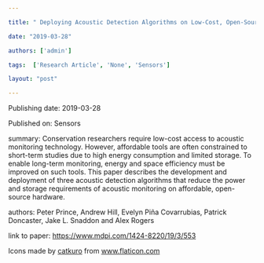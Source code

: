 ---
title: " Deploying Acoustic Detection Algorithms on Low-Cost, Open-Source Acoustic Sensors for Environmental Monitoring "
date: "2019-03-28"
authors: ['admin']
tags:  ['Research Article', 'None', 'Sensors']
layout: "post"
---
Publishing date: 2019-03-28

Published on: Sensors

summary: Conservation researchers require low-cost access to acoustic monitoring technology. However, affordable tools are often constrained to short-term studies due to high energy consumption and limited storage. To enable long-term monitoring, energy and space efficiency must be improved on such tools. This paper describes the development and deployment of three acoustic detection algorithms that reduce the power and storage requirements of acoustic monitoring on affordable, open-source hardware.

authors:  Peter Prince, Andrew Hill, Evelyn Piña Covarrubias, Patrick Doncaster, Jake L. Snaddon and Alex Rogers

link to paper: https://www.mdpi.com/1424-8220/19/3/553

Icons made by <a href="https://www.flaticon.com/free-icon/bookshelves_3576884" title="catkuro">catkuro</a> from <a href="https://www.flaticon.com/" title="Flaticon"> www.flaticon.com</a>